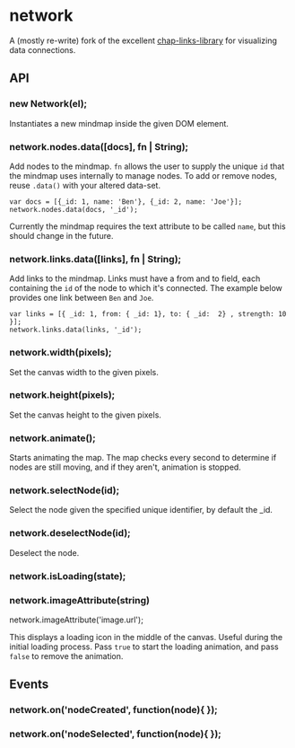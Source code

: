 network
========

A (mostly re-write) fork of the excellent [chap-links-library](https://github.com/almende/chap-links-library/tree/master/js/src/network) for visualizing data connections. 


## API

### new Network(el);

Instantiates a new mindmap inside the given DOM element.

### network.nodes.data([docs], fn | String);

Add nodes to the mindmap. `fn` allows the user to supply the unique `id` that the mindmap uses internally to manage nodes. To add or remove nodes, reuse `.data()` with your altered data-set.

	var docs = [{_id: 1, name: 'Ben'}, {_id: 2, name: 'Joe'}];
	network.nodes.data(docs, '_id');

Currently the mindmap requires the text attribute to be called `name`, but this should change in the future.

### network.links.data([links], fn | String);

Add links to the mindmap. Links must have a from and to field, each containing the `id` of the node to which it's connected. The example below provides one link between `Ben` and `Joe`.

	var links = [{ _id: 1, from: { _id: 1}, to: { _id:  2} , strength: 10 }];
	network.links.data(links, '_id');

### network.width(pixels);

Set the canvas width to the given pixels.

### network.height(pixels);

Set the canvas height to the given pixels.

### network.animate();

Starts animating the map. The map checks every second to determine if nodes are still moving, and if they aren't, animation is stopped.

### network.selectNode(id);

Select the node given the specified unique identifier, by default the _id.

### network.deselectNode(id);

Deselect the node.

### network.isLoading(state);

### network.imageAttribute(string)

  network.imageAttribute('image.url');

This displays a loading icon in the middle of the canvas. Useful during the initial loading process. Pass `true` to start the loading animation, and pass `false` to remove the animation.

## Events

### network.on('nodeCreated', function(node){ });
### network.on('nodeSelected', function(node){ });
